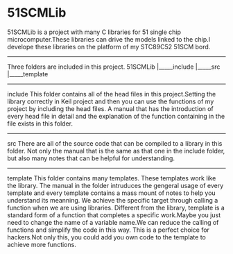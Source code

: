 51SCMLib
========

51SCMLib is a project with many C libraries for 51 single chip microcomputer.These libraries can drive the models linked to the chip.I develope these libraries on the platform of my STC89C52 51SCM bord.

**********************************************
Three folders are included in this project.
51SCMLib
|_____include
|_____src
|_____template

**********************************************
include
This folder contains all of the head files in this project.Setting the library correctly in Keil project and then you can use the functions of my project by including the head files.
A manual that has the introduction of every head file in detail and the explanation of the function containing in the file exists in this folder.

**********************************************
src
There are all of the source code that can be compiled to a library in this folder. Not only the manual that is the same as that one in the include folder, but also many notes that can be helpful for understanding.

**********************************************
template
This folder contains many templates. These templates work like the library. The manual in the folder intruduces the gengeral usage of every template and every template contains a mass mount of notes to help you understand its meanning.
We achieve the specific target through calling a function when we are using libraries. Different from the library, template is a standard form of a function that completes a specific work.Maybe you just need to change the name of a variable name.We can reduce the calling of functions and simplify the code in this way. This is a perfect choice for hackers.Not only this, you could add you own code to the template to achieve more functions.
